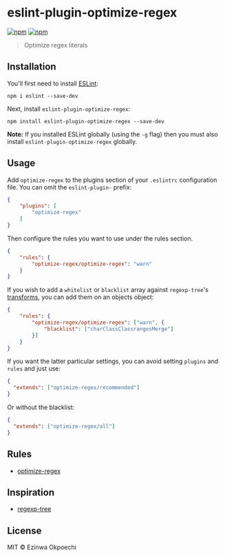 # eslint-plugin-optimize-regex
[![npm](https://img.shields.io/npm/v/eslint-plugin-optimize-regex.svg)](https://www.npmjs.com/package/eslint-plugin-optimize-regex)
[![npm](https://img.shields.io/npm/dt/eslint-plugin-optimize-regex.svg)](https://www.npmjs.com/package/eslint-plugin-optimize-regex)

> Optimize regex literals

## Installation

You'll first need to install [ESLint](http://eslint.org):

```
npm i eslint --save-dev
```

Next, install `eslint-plugin-optimize-regex`:

```
npm install eslint-plugin-optimize-regex --save-dev
```

**Note:** If you installed ESLint globally (using the `-g` flag) then you must also install `eslint-plugin-optimize-regex` globally.

## Usage

Add `optimize-regex` to the plugins section of your `.eslintrc` configuration file. You can omit the `eslint-plugin-` prefix:

```json
{
    "plugins": [
        "optimize-regex"
    ]
}
```


Then configure the rules you want to use under the rules section.

```json
{
    "rules": {
        "optimize-regex/optimize-regex": "warn"
    }
}
```

If you wish to add a `whitelist` or `blacklist` array against `regexp-tree`'s
[transforms](https://github.com/DmitrySoshnikov/regexp-tree/blob/master/src/optimizer/README.md#transforms), you can add them on an objects object:

```json
{
    "rules": {
        "optimize-regex/optimize-regex": ["warn", {
            "blacklist": ["charClassClassrangesMerge"]
        }]
    }
}
```

If you want the latter particular settings, you can avoid setting `plugins` and
`rules` and just use:

```json
{
  "extends": ["optimize-regex/recommended"]
}
```

Or without the blacklist:

```json
{
  "extends": ["optimize-regex/all"]
}
```

## Rules

* [optimize-regex](./docs/rules/optimize-regex.md)

## Inspiration

* [regexp-tree](https://github.com/DmitrySoshnikov/regexp-tree)

## License

MIT © Ezinwa Okpoechi
